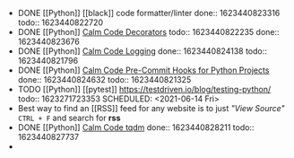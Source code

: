 - DONE [[Python]] [[black]] code formatter/linter
  done:: 1623440823316
  todo:: 1623440822720
- DONE [[Python]] [Calm Code Decorators](https://calmcode.io/decorators/usage.html)
  todo:: 1623440822235
  done:: 1623440823676
- DONE [[Python]] [Calm Code Logging](https://calmcode.io/logging/introduction.html)
  done:: 1623440824138
  todo:: 1623440821796
- DONE [[Python]] [Calm Code Pre-Commit Hooks for Python Projects](https://calmcode.io/pre-commit/the-problem.html)
  done:: 1623440824632
  todo:: 1623440821325
- TODO [[Python]] [[pytest]] https://testdriven.io/blog/testing-python/ 
  todo:: 1623271723353
  SCHEDULED: <2021-06-14 Fri>
- Best way to find an [[RSS]] feed for any website is to just _"View Source"_ `CTRL + F` and search for **rss**
- DONE [[Python]] [Calm Code tqdm](https://calmcode.io/tqdm/making-a-progress-bar.html)
  done:: 1623440828211
  todo:: 1623440827737
-